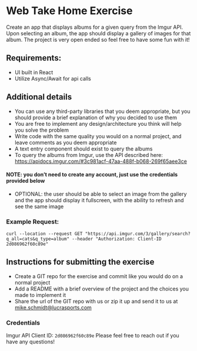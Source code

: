 # Web Take Home Exercise
Create an app that displays albums for a given query from the Imgur API.
Upon selecting an album, the app should display a gallery of images for
that album. The project is very open ended so feel free to have some fun with it!

## Requirements:
- UI built in React
- Utilize Async/Await for api calls

## Additional details
- You can use any third-party libraries that you deem appropriate, but you should provide a brief explanation of why you decided to use them
- You are free to implement any design/architecture you think will help you solve the problem
- Write code with the same quality you would on a normal project, and leave comments as you deem appropriate
- A text entry component should exist to query the albums
- To query the albums from Imgur, use the API described here: https://apidocs.imgur.com/#3c981acf-47aa-488f-b068-269f65aee3ce
#### NOTE: you don’t need to create any account, just use the credentials provided below
- OPTIONAL: the user should be able to select an image from the gallery and the app should display it fullscreen, with the ability to refresh and see the same image

### Example Request:
```
curl --location --request GET "https://api.imgur.com/3/gallery/search?
q_all=cats&q_type=album" --header "Authorization: Client-ID 2d086962f60c89e"
```

## Instructions for submitting the exercise
- Create a GIT repo for the exercise and commit like you would do on a normal project
- Add a README with a brief overview of the project and the choices you made to implement it
- Share the url of the GIT repo with us or zip it up and send it to us at mike.schmidt@lucrasports.com

### Credentials

Imgur API Client ID: `2d086962f60c89e`
Please feel free to reach out if you have any questions!
